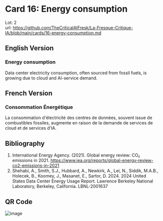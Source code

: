 # Card 16: Energy consumption

Lot: 2  
url: https://github.com/TheCriticalAIFresk/La-Fresque-Critique-IA/blob/main/cards/16-energy-consumption.md

## English Version

### Energy consumption

Data center electricity consumption, often sourced from fossil fuels, is growing due to cloud and AI-service demand.

## French Version

### Consommation Énergétique

La consommation d'électricité des centres de données, souvent issue de combustibles fossiles, augmente en raison de la demande de services de cloud et de services d'IA.

## Bibliography

1. International Energy Agency. (2021). Global energy review: CO₂ emissions in 2021. https://www.iea.org/reports/global-energy-review-co2-emissions-in-2021
2. Shehabi, A., Smith, S.J., Hubbard, A., Newkirk, A., Lei, N., Siddik, M.A.B., Holecek, B., Koomey, J., Masanet, E., Sartor, D. 2024. 2024 United States Data Center Energy Usage Report. Lawrence Berkeley National Laboratory, Berkeley, California. LBNL-2001637

## QR Code

![image](https://github.com/user-attachments/assets/2a4f9e5b-4b18-4c44-b657-dad158f8763c)
